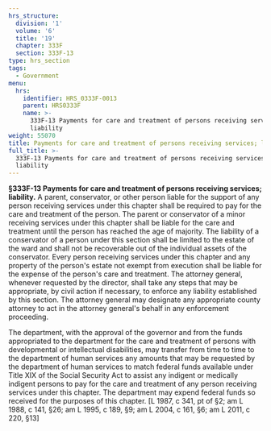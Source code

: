 ```yaml
---
hrs_structure:
  division: '1'
  volume: '6'
  title: '19'
  chapter: 333F
  section: 333F-13
type: hrs_section
tags:
  - Government
menu:
  hrs:
    identifier: HRS_0333F-0013
    parent: HRS0333F
    name: >-
      333F-13 Payments for care and treatment of persons receiving services;
      liability
weight: 55070
title: Payments for care and treatment of persons receiving services; liability
full_title: >-
  333F-13 Payments for care and treatment of persons receiving services;
  liability
---
```

**§333F-13 Payments for care and treatment of persons receiving services; liability.** A parent, conservator, or other person liable for the support of any person receiving services under this chapter shall be required to pay for the care and treatment of the person. The parent or conservator of a minor receiving services under this chapter shall be liable for the care and treatment until the person has reached the age of majority. The liability of a conservator of a person under this section shall be limited to the estate of the ward and shall not be recoverable out of the individual assets of the conservator. Every person receiving services under this chapter and any property of the person's estate not exempt from execution shall be liable for the expense of the person's care and treatment. The attorney general, whenever requested by the director, shall take any steps that may be appropriate, by civil action if necessary, to enforce any liability established by this section. The attorney general may designate any appropriate county attorney to act in the attorney general's behalf in any enforcement proceeding.

The department, with the approval of the governor and from the funds appropriated to the department for the care and treatment of persons with developmental or intellectual disabilities, may transfer from time to time to the department of human services any amounts that may be requested by the department of human services to match federal funds available under Title XIX of the Social Security Act to assist any indigent or medically indigent persons to pay for the care and treatment of any person receiving services under this chapter. The department may expend federal funds so received for the purposes of this chapter. [L 1987, c 341, pt of §2; am L 1988, c 141, §26; am L 1995, c 189, §9; am L 2004, c 161, §6; am L 2011, c 220, §13]